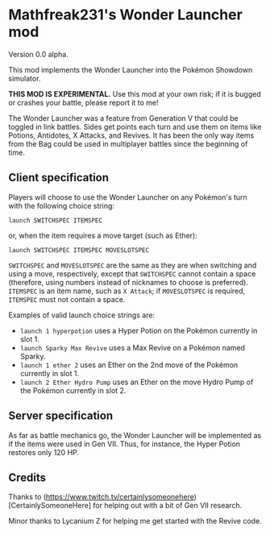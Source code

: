 # Mathfreak231's Wonder Launcher mod

Version 0.0 alpha.

This mod implements the Wonder Launcher into the Pokémon Showdown simulator.

**THIS MOD IS EXPERIMENTAL.** Use this mod at your own risk; if it is bugged or crashes your battle, please report it to me!

The Wonder Launcher was a feature from Generation V that could be toggled in link battles.
Sides get points each turn and use them on items like Potions, Antidotes, X Attacks, and Revives.
It has been the only way items from the Bag could be used in multiplayer battles since the beginning of time.

## Client specification

Players will choose to use the Wonder Launcher on any Pokémon's turn with the following choice string:

```
launch SWITCHSPEC ITEMSPEC
```

or, when the item requires a move target (such as Ether):

```
launch SWITCHSPEC ITEMSPEC MOVESLOTSPEC
```

`SWITCHSPEC` and `MOVESLOTSPEC` are the same as they are when switching and using a move, respectively,
except that `SWITCHSPEC` cannot contain a space (therefore, using numbers instead of nicknames to choose is preferred).
`ITEMSPEC` is an item name, such as `X Attack`; if `MOVESLOTSPEC` is required, `ITEMSPEC` must not contain a space.

Examples of valid launch choice strings are:
- `launch 1 hyperpotion` uses a Hyper Potion on the Pokémon currently in slot 1.
- `launch Sparky Max Revive` uses a Max Revive on a Pokémon named Sparky.
- `launch 1 ether 2` uses an Ether on the 2nd move of the Pokémon currently in slot 1.
- `launch 2 Ether Hydro Pump` uses an Ether on the move Hydro Pump of the Pokémon currently in slot 2.

## Server specification

As far as battle mechanics go, the Wonder Launcher will be implemented as if the items were used in Gen VII.
Thus, for instance, the Hyper Potion restores only 120 HP.

## Credits

Thanks to (https://www.twitch.tv/certainlysomeonehere)[CertainlySomeoneHere] for helping out with a bit of Gen VII research.

Minor thanks to Lycanium Z for helping me get started with the Revive code.
